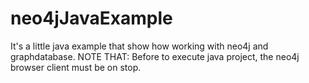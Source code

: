 # neo4jJavaExample
It's a little java example that show how working with neo4j and graphdatabase.
NOTE THAT:
Before to execute java project, the neo4j browser client must be on stop.
